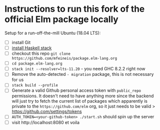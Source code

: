 # Instructions to run this fork of the official Elm package locally

Setup for a run-off-the-mill Ubuntu (18.04 LTS):
* [ ] install Git
* [ ] [install Haskell stack](https://docs.haskellstack.org/en/stable/README/#how-to-install)
* [ ] checkout this repo `git clone https://github.com/mfeineis/package.elm-lang.org`
* [ ] `cd package.elm-lang.org`
* [ ] `stack init --resolver=lts-11.20` - you need GHC 8.2.2 right now
* [ ] Remove the auto-detected `- migration` package, this is not necessary for us
* [ ] `stack build --profile`
* [ ] Generate a valid Github personal access token with `public_repo` permissions.
      It doesn't need to have anything more since the backend will just try to
      fetch the current list of packages which apparently is private to the
      `https://github.com/elm` org, so it just needs to be valid
      > https://github.com/settings/tokens
* [ ] `AUTH_TOKEN=<your-github-token> ./start.sh` should spin up the server
* [ ] visit http://localhost:8080 et voila

